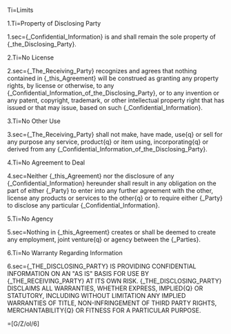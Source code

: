 Ti=Limits

1.Ti=Property of Disclosing Party

1.sec={_Confidential_Information} is and shall remain the sole property of {_the_Disclosing_Party}. 

2.Ti=No License

2.sec={_The_Receiving_Party} recognizes and agrees that nothing contained in {_this_Agreement} will be construed as granting any property rights, by license or otherwise, to any {_Confidential_Information_of_the_Disclosing_Party}, or to any invention or any patent, copyright, trademark, or other intellectual property right that has issued or that may issue, based on such {_Confidential_Information}.

3.Ti=No Other Use

3.sec={_The_Receiving_Party} shall not make, have made, use{q} or sell for any purpose any service, product{q} or item using, incorporating{q} or derived from any {_Confidential_Information_of_the_Disclosing_Party}. 

4.Ti=No Agreement to Deal

4.sec=Neither {_this_Agreement} nor the disclosure of any {_Confidential_Information} hereunder shall result in any obligation on the part of either {_Party} to enter into any further agreement with the other, license any products or services to the other{q} or to require either {_Party} to disclose any particular {_Confidential_Information}.

5.Ti=No Agency

5.sec=Nothing in {_this_Agreement} creates or shall be deemed to create any employment, joint venture{q} or agency between the {_Parties}.

6.Ti=No Warranty Regarding Information

6.sec=<span style="text-transform: uppercase">{_The_Disclosing_Party} IS PROVIDING CONFIDENTIAL INFORMATION ON AN "AS IS" BASIS FOR USE BY {_the_Receiving_Party} AT ITS OWN RISK. {_The_Disclosing_Party} DISCLAIMS ALL WARRANTIES, WHETHER EXPRESS, IMPLIED{q} OR STATUTORY, INCLUDING WITHOUT LIMITATION ANY IMPLIED WARRANTIES OF TITLE, NON-INFRINGEMENT OF THIRD PARTY RIGHTS, MERCHANTABILITY{q} OR FITNESS FOR A PARTICULAR PURPOSE.</span>


=[G/Z/ol/6]
